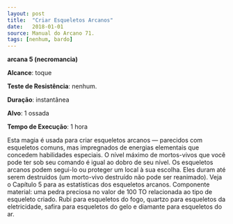 ```yaml
---
layout: post
title:  "Criar Esqueletos Arcanos"
date:   2018-01-01
source: Manual do Arcano 71.
tags: [nenhum, bardo]
---
```


**arcana 5 (necromancia)**

**Alcance**: toque

**Teste de Resistência**: nenhum.

**Duração**: instantânea

**Alvo**: 1 ossada

**Tempo de Execução**: 1 hora

Esta magia é usada para criar esqueletos arcanos — parecidos com esqueletos comuns, mas impregnados de energias elementais que concedem habilidades especiais. O nível máximo de mortos-vivos que você pode ter sob seu comando é igual ao dobro de seu nível.
Os esqueletos arcanos podem segui-lo ou proteger um local à sua escolha. Eles duram até serem destruídos (um morto-vivo destruído não pode ser reanimado).
Veja o Capítulo 5 para as estatísticas dos esqueletos arcanos.
Componente material: uma pedra preciosa no valor de 100 TO relacionada ao tipo de esqueleto criado. Rubi para esqueletos do fogo, quartzo para esqueletos da eletricidade, safira para esqueletos do gelo e diamante para esqueletos do ar.
